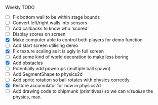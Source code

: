 Weekly TODO

 - [ ] Fix bottom wall to be within stage bounds
 - [ ] Convert left/right walls into sensors
 - [ ] Add callbacks to know who 'scored'
 - [ ] Display scores on screen
 - [x] Make computer able to control both players for demo function
 - [ ] Add start screen utilising demo
 - [x] Fix texture scaling as it is ugly in full screen
 - [ ] Add some kind of world decoration to make less boring
 - [x] Add obstacles
 - [ ] Potentially add powerups (multiple ball spawn)
 - [ ] Add SegmentShape to physics2d
 - [ ] Add sprite rotation so ball rotates with physics correctly
 - [x] Restore accumulator for now in physics2d
 - [ ] Add drawing code to chipmunk (primitives) so we can *visualise* the physics, man.
